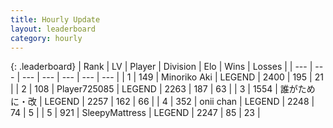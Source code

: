 ```yaml
---
title: Hourly Update
layout: leaderboard
category: hourly
---
```


{: .leaderboard}
| Rank | LV | Player | Division | Elo | Wins | Losses |
| --- | --- | --- | --- | --- | --- | --- |
| <span data-change="0">1</span> | 149 | <span title="ID: 456466">Minoriko Aki</span> | LEGEND | <span data-change="0">2400</span> | <span data-change="0">195</span> | <span data-change="0">21</span> |
| <span data-change="0">2</span> | 108 | <span title="ID: 725085">Player725085</span> | LEGEND | <span data-change="0">2263</span> | <span data-change="0">187</span> | <span data-change="0">63</span> |
| <span data-change="0">3</span> | 1554 | <span title="ID: 451068">誰がために・改</span> | LEGEND | <span data-change="0">2257</span> | <span data-change="0">162</span> | <span data-change="0">66</span> |
| <span data-change="0">4</span> | 352 | <span title="ID: 614761">onii chan</span> | LEGEND | <span data-change="0">2248</span> | <span data-change="0">74</span> | <span data-change="0">5</span> |
| <span data-change="0">5</span> | 921 | <span title="ID: 153129">SleepyMattress</span> | LEGEND | <span data-change="0">2247</span> | <span data-change="0">85</span> | <span data-change="0">23</span> |